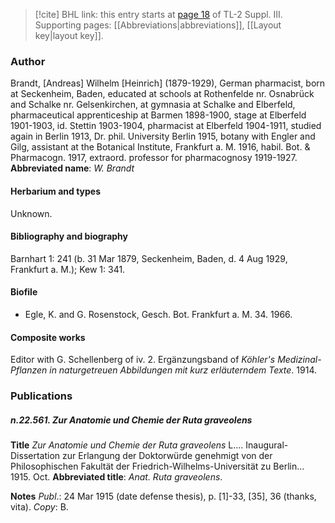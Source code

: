 > [!cite] BHL link: this entry starts at [page 18](https://www.biodiversitylibrary.org/page/33266325) of TL-2 Suppl. III.
> Supporting pages: [[Abbreviations|abbreviations]], [[Layout key|layout key]].

### Author

Brandt, \[Andreas\] Wilhelm \[Heinrich\] (1879-1929), German pharmacist, born at Seckenheim, Baden, educated at schools at Rothenfelde nr. Osnabrück and Schalke nr. Gelsenkirchen, at gymnasia at Schalke and Elberfeld, pharmaceutical apprenticeship at Barmen 1898-1900, stage at Elberfeld 1901-1903, id. Stettin 1903-1904, pharmacist at Elberfeld 1904-1911, studied again in Berlin 1913, Dr. phil. University Berlin 1915, botany with Engler and Gilg, assistant at the Botanical Institute, Frankfurt a. M. 1916, habil. Bot. & Pharmacogn. 1917, extraord. professor for pharmacognosy 1919-1927. 
**Abbreviated name**: *W. Brandt*

#### Herbarium and types

Unknown.

#### Bibliography and biography

Barnhart 1: 241 (b. 31 Mar 1879, Seckenheim, Baden, d. 4 Aug 1929, Frankfurt a. M.); Kew 1: 341.

#### Biofile

- Egle, K. and G. Rosenstock, Gesch. Bot. Frankfurt a. M. 34. 1966.

#### Composite works

Editor with G. Schellenberg of iv. 2. Ergänzungsband of *Köhler's Medizinal-Pflanzen in naturgetreuen Abbildungen mit kurz erläuterndem Texte*. 1914.

### Publications

##### n.22.561. Zur Anatomie und Chemie der Ruta graveolens

**Title**
*Zur Anatomie und Chemie der Ruta graveolens* L.... Inaugural-Dissertation zur Erlangung der Doktorwürde genehmigt von der Philosophischen Fakultät der Friedrich-Wilhelms-Universität zu Berlin... 1915. Oct.
**Abbreviated title**: *Anat. Ruta graveolens*.

**Notes**
*Publ*.: 24 Mar 1915 (date defense thesis), p. \[1\]-33, \[35\], 36 (thanks, vita). *Copy*: B.

